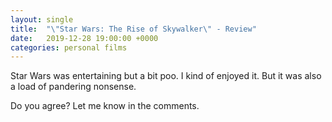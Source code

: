 ```yaml
---
layout: single
title:  "\"Star Wars: The Rise of Skywalker\" - Review"
date:   2019-12-28 19:00:00 +0000
categories: personal films
---
```


Star Wars was entertaining but a bit poo.
I kind of enjoyed it.
But it was also a load of pandering nonsense.

Do you agree? Let me know in the comments.
